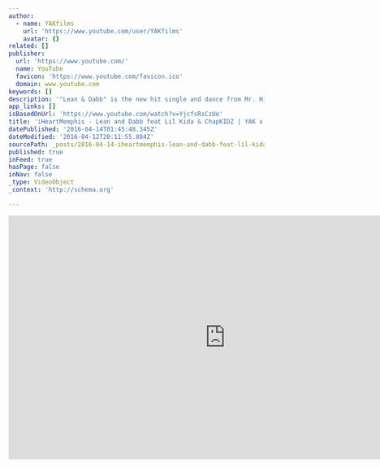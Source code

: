 ```yaml
---
author:
  - name: YAKfilms
    url: 'https://www.youtube.com/user/YAKfilms'
    avatar: {}
related: []
publisher:
  url: 'https://www.youtube.com/'
  name: YouTube
  favicon: 'https://www.youtube.com/favicon.ico'
  domain: www.youtube.com
keywords: []
description: '"Lean & Dabb" is the new hit single and dance from Mr. Hit The Quan, iLoveMemphis.'
app_links: []
isBasedOnUrl: 'https://www.youtube.com/watch?v=YjcfsRsCzUo'
title: 'iHeartMemphis - Lean and Dabb feat Lil Kida & ChapKIDZ | YAK x DJI Osmo Inspire #LeanDabbDanceOn'
datePublished: '2016-04-14T01:45:48.345Z'
dateModified: '2016-04-12T20:11:55.884Z'
sourcePath: _posts/2016-04-14-iheartmemphis-lean-and-dabb-feat-lil-kida-and-chapkidz-or-yak.md
published: true
inFeed: true
hasPage: false
inNav: false
_type: VideoObject
_context: 'http://schema.org'

---
```

<iframe src="https://cdn.embedly.com/widgets/media.html?src=https%3A%2F%2Fwww.youtube.com%2Fembed%2FYjcfsRsCzUo%3Ffeature%3Doembed&amp;url=https%3A%2F%2Fwww.youtube.com%2Fwatch%3Fv%3DYjcfsRsCzUo&amp;image=https%3A%2F%2Fi.ytimg.com%2Fvi%2FYjcfsRsCzUo%2Fhqdefault.jpg&amp;key=b7d04c9b404c499eba89ee7072e1c4f7&amp;type=text%2Fhtml&amp;schema=youtube" width="854" height="480" scrolling="no" frameborder="0" allowfullscreen="allowfullscreen" style=""></iframe>